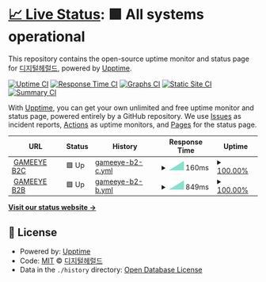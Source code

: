 # [📈 Live Status](https://demo.upptime.js.org): <!--live status--> **🟩 All systems operational**

This repository contains the open-source uptime monitor and status page for [디지털헤럴드](https://dherald.com), powered by [Upptime](https://github.com/upptime/upptime).

[![Uptime CI](https://github.com/dherald/service-status/workflows/Uptime%20CI/badge.svg)](https://github.com/dherald/service-status/actions?query=workflow%3A%22Uptime+CI%22)
[![Response Time CI](https://github.com/dherald/service-status/workflows/Response%20Time%20CI/badge.svg)](https://github.com/dherald/service-status/actions?query=workflow%3A%22Response+Time+CI%22)
[![Graphs CI](https://github.com/dherald/service-status/workflows/Graphs%20CI/badge.svg)](https://github.com/dherald/service-status/actions?query=workflow%3A%22Graphs+CI%22)
[![Static Site CI](https://github.com/dherald/service-status/workflows/Static%20Site%20CI/badge.svg)](https://github.com/dherald/service-status/actions?query=workflow%3A%22Static+Site+CI%22)
[![Summary CI](https://github.com/dherald/service-status/workflows/Summary%20CI/badge.svg)](https://github.com/dherald/service-status/actions?query=workflow%3A%22Summary+CI%22)

With [Upptime](https://upptime.js.org), you can get your own unlimited and free uptime monitor and status page, powered entirely by a GitHub repository. We use [Issues](https://github.com/dherald/service-status/issues) as incident reports, [Actions](https://github.com/dherald/service-status/actions) as uptime monitors, and [Pages](https://demo.upptime.js.org) for the status page.

<!--start: status pages-->
<!-- This summary is generated by Upptime (https://github.com/upptime/upptime) -->
<!-- Do not edit this manually, your changes will be overwritten -->
<!-- prettier-ignore -->
| URL | Status | History | Response Time | Uptime |
| --- | ------ | ------- | ------------- | ------ |
| <img alt="" src="https://favicons.githubusercontent.com/www.deeplol.gg" height="13"> [GAMEEYE B2C](https://www.deeplol.gg) | 🟩 Up | [gameeye-b2-c.yml](https://github.com/dherald/service-status/commits/HEAD/history/gameeye-b2-c.yml) | <details><summary><img alt="Response time graph" src="./graphs/gameeye-b2-c/response-time-week.png" height="20"> 160ms</summary><br><a href="https://demo.upptime.js.org/history/gameeye-b2-c"><img alt="Response time 160" src="https://img.shields.io/endpoint?url=https%3A%2F%2Fraw.githubusercontent.com%2Fdherald%2Fservice-status%2FHEAD%2Fapi%2Fgameeye-b2-c%2Fresponse-time.json"></a><br><a href="https://demo.upptime.js.org/history/gameeye-b2-c"><img alt="24-hour response time 160" src="https://img.shields.io/endpoint?url=https%3A%2F%2Fraw.githubusercontent.com%2Fdherald%2Fservice-status%2FHEAD%2Fapi%2Fgameeye-b2-c%2Fresponse-time-day.json"></a><br><a href="https://demo.upptime.js.org/history/gameeye-b2-c"><img alt="7-day response time 160" src="https://img.shields.io/endpoint?url=https%3A%2F%2Fraw.githubusercontent.com%2Fdherald%2Fservice-status%2FHEAD%2Fapi%2Fgameeye-b2-c%2Fresponse-time-week.json"></a><br><a href="https://demo.upptime.js.org/history/gameeye-b2-c"><img alt="30-day response time 160" src="https://img.shields.io/endpoint?url=https%3A%2F%2Fraw.githubusercontent.com%2Fdherald%2Fservice-status%2FHEAD%2Fapi%2Fgameeye-b2-c%2Fresponse-time-month.json"></a><br><a href="https://demo.upptime.js.org/history/gameeye-b2-c"><img alt="1-year response time 160" src="https://img.shields.io/endpoint?url=https%3A%2F%2Fraw.githubusercontent.com%2Fdherald%2Fservice-status%2FHEAD%2Fapi%2Fgameeye-b2-c%2Fresponse-time-year.json"></a></details> | <details><summary><a href="https://demo.upptime.js.org/history/gameeye-b2-c">100.00%</a></summary><a href="https://demo.upptime.js.org/history/gameeye-b2-c"><img alt="All-time uptime 100.00%" src="https://img.shields.io/endpoint?url=https%3A%2F%2Fraw.githubusercontent.com%2Fdherald%2Fservice-status%2FHEAD%2Fapi%2Fgameeye-b2-c%2Fuptime.json"></a><br><a href="https://demo.upptime.js.org/history/gameeye-b2-c"><img alt="24-hour uptime 100.00%" src="https://img.shields.io/endpoint?url=https%3A%2F%2Fraw.githubusercontent.com%2Fdherald%2Fservice-status%2FHEAD%2Fapi%2Fgameeye-b2-c%2Fuptime-day.json"></a><br><a href="https://demo.upptime.js.org/history/gameeye-b2-c"><img alt="7-day uptime 100.00%" src="https://img.shields.io/endpoint?url=https%3A%2F%2Fraw.githubusercontent.com%2Fdherald%2Fservice-status%2FHEAD%2Fapi%2Fgameeye-b2-c%2Fuptime-week.json"></a><br><a href="https://demo.upptime.js.org/history/gameeye-b2-c"><img alt="30-day uptime 100.00%" src="https://img.shields.io/endpoint?url=https%3A%2F%2Fraw.githubusercontent.com%2Fdherald%2Fservice-status%2FHEAD%2Fapi%2Fgameeye-b2-c%2Fuptime-month.json"></a><br><a href="https://demo.upptime.js.org/history/gameeye-b2-c"><img alt="1-year uptime 100.00%" src="https://img.shields.io/endpoint?url=https%3A%2F%2Fraw.githubusercontent.com%2Fdherald%2Fservice-status%2FHEAD%2Fapi%2Fgameeye-b2-c%2Fuptime-year.json"></a></details>
| <img alt="" src="https://favicons.githubusercontent.com/pro.deeplol.gg" height="13"> [GAMEEYE B2B](https://pro.deeplol.gg) | 🟩 Up | [gameeye-b2-b.yml](https://github.com/dherald/service-status/commits/HEAD/history/gameeye-b2-b.yml) | <details><summary><img alt="Response time graph" src="./graphs/gameeye-b2-b/response-time-week.png" height="20"> 849ms</summary><br><a href="https://demo.upptime.js.org/history/gameeye-b2-b"><img alt="Response time 849" src="https://img.shields.io/endpoint?url=https%3A%2F%2Fraw.githubusercontent.com%2Fdherald%2Fservice-status%2FHEAD%2Fapi%2Fgameeye-b2-b%2Fresponse-time.json"></a><br><a href="https://demo.upptime.js.org/history/gameeye-b2-b"><img alt="24-hour response time 849" src="https://img.shields.io/endpoint?url=https%3A%2F%2Fraw.githubusercontent.com%2Fdherald%2Fservice-status%2FHEAD%2Fapi%2Fgameeye-b2-b%2Fresponse-time-day.json"></a><br><a href="https://demo.upptime.js.org/history/gameeye-b2-b"><img alt="7-day response time 849" src="https://img.shields.io/endpoint?url=https%3A%2F%2Fraw.githubusercontent.com%2Fdherald%2Fservice-status%2FHEAD%2Fapi%2Fgameeye-b2-b%2Fresponse-time-week.json"></a><br><a href="https://demo.upptime.js.org/history/gameeye-b2-b"><img alt="30-day response time 849" src="https://img.shields.io/endpoint?url=https%3A%2F%2Fraw.githubusercontent.com%2Fdherald%2Fservice-status%2FHEAD%2Fapi%2Fgameeye-b2-b%2Fresponse-time-month.json"></a><br><a href="https://demo.upptime.js.org/history/gameeye-b2-b"><img alt="1-year response time 849" src="https://img.shields.io/endpoint?url=https%3A%2F%2Fraw.githubusercontent.com%2Fdherald%2Fservice-status%2FHEAD%2Fapi%2Fgameeye-b2-b%2Fresponse-time-year.json"></a></details> | <details><summary><a href="https://demo.upptime.js.org/history/gameeye-b2-b">100.00%</a></summary><a href="https://demo.upptime.js.org/history/gameeye-b2-b"><img alt="All-time uptime 100.00%" src="https://img.shields.io/endpoint?url=https%3A%2F%2Fraw.githubusercontent.com%2Fdherald%2Fservice-status%2FHEAD%2Fapi%2Fgameeye-b2-b%2Fuptime.json"></a><br><a href="https://demo.upptime.js.org/history/gameeye-b2-b"><img alt="24-hour uptime 100.00%" src="https://img.shields.io/endpoint?url=https%3A%2F%2Fraw.githubusercontent.com%2Fdherald%2Fservice-status%2FHEAD%2Fapi%2Fgameeye-b2-b%2Fuptime-day.json"></a><br><a href="https://demo.upptime.js.org/history/gameeye-b2-b"><img alt="7-day uptime 100.00%" src="https://img.shields.io/endpoint?url=https%3A%2F%2Fraw.githubusercontent.com%2Fdherald%2Fservice-status%2FHEAD%2Fapi%2Fgameeye-b2-b%2Fuptime-week.json"></a><br><a href="https://demo.upptime.js.org/history/gameeye-b2-b"><img alt="30-day uptime 100.00%" src="https://img.shields.io/endpoint?url=https%3A%2F%2Fraw.githubusercontent.com%2Fdherald%2Fservice-status%2FHEAD%2Fapi%2Fgameeye-b2-b%2Fuptime-month.json"></a><br><a href="https://demo.upptime.js.org/history/gameeye-b2-b"><img alt="1-year uptime 100.00%" src="https://img.shields.io/endpoint?url=https%3A%2F%2Fraw.githubusercontent.com%2Fdherald%2Fservice-status%2FHEAD%2Fapi%2Fgameeye-b2-b%2Fuptime-year.json"></a></details>

<!--end: status pages-->

[**Visit our status website →**](https://demo.upptime.js.org)

## 📄 License

- Powered by: [Upptime](https://github.com/upptime/upptime)
- Code: [MIT](./LICENSE) © [디지털헤럴드](https://dherald.com)
- Data in the `./history` directory: [Open Database License](https://opendatacommons.org/licenses/odbl/1-0/)
